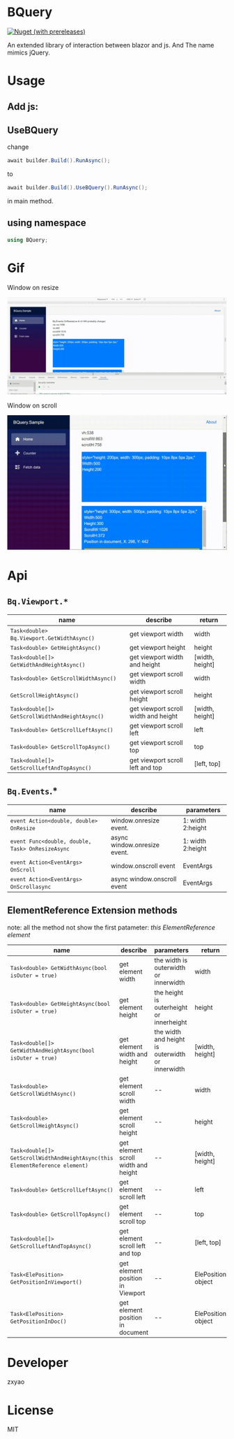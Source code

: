 #  BQuery

[![Nuget (with prereleases)](https://img.shields.io/nuget/vpre/BQuery)](https://www.nuget.org/packages/BQuery/)

An extended library of interaction between blazor and js. And The name mimics jQuery.

# Usage

## Add js:

<script src="_content/BQuery/bQuery.js"></script>

## UseBQuery

change 

```c#
await builder.Build().RunAsync();
```

to

```c#
await builder.Build().UseBQuery().RunAsync();
```

in main method.

## using namespace

```c#
using BQuery;
```

# Gif

Window on resize

![onrezise](./files/onresize.gif)

Window on scroll

![onscroll](./files/scroll.gif)

# Api

## `Bq.Viewport.*`

| name                                            | describe                             | return          |
| ----------------------------------------------- | ------------------------------------ | --------------- |
| `Task<double> Bq.Viewport.GetWidthAsync()`      | get viewport width                   | width           |
| `Task<double> GetHeightAsync()`                 | get viewport height                  | height          |
| `Task<double[]> GetWidthAndHeightAsync()`       | get viewport width and height        | [width, height] |
| `Task<double> GetScrollWidthAsync()`            | get viewport scroll width            | width           |
| `GetScrollHeightAsync()`                        | get viewport scroll height           | height          |
| `Task<double[]> GetScrollWidthAndHeightAsync()` | get viewport scroll width and height | [width, height] |
| `Task<double> GetScrollLeftAsync()`             | get viewport scroll left             | left            |
| `Task<double> GetScrollTopAsync()`              | get viewport scroll top              | top             |
| `Task<double[]> GetScrollLeftAndTopAsync()`     | get viewport scroll left and top     | [left, top]     |

## `Bq.Events`.*

| name                                             | describe                     | parameters        |
| ------------------------------------------------ | ---------------------------- | ----------------- |
| `event Action<double, double> OnResize`          | window.onresize event.       | 1: width 2:height |
| `event Func<double, double, Task> OnResizeAsync` | async window.onresize event. | 1: width 2:height |
| `event Action<EventArgs> OnScroll`               | window.onscroll event        | EventArgs         |
| `event Action<EventArgs> OnScrollasync`          | async window.onscroll event  | EventArgs         |

## ElementReference Extension methods

note: all the method not show the first patameter:  *this ElementReference element*

| name                                                         | describe                            | parameters                                       | return             |
| ------------------------------------------------------------ | ----------------------------------- | ------------------------------------------------ | ------------------ |
| `Task<double> GetWidthAsync(bool isOuter = true)`            | get element width                   | the width is outerwidth or innerwidth            | width              |
| `Task<double> GetHeightAsync(bool isOuter = true)`           | get element height                  | the height is outerheight or innerheight         | height             |
| `Task<double[]> GetWidthAndHeightAsync(bool isOuter = true)` | get element width and height        | the width and height is outerwidth or innerwidth | [width, height]    |
| `Task<double> GetScrollWidthAsync()`                         | get element scroll width            | --                                               | width              |
| `Task<double> GetScrollHeightAsync()`                        | get element scroll height           | --                                               | height             |
| `Task<double[]> GetScrollWidthAndHeightAsync(this ElementReference element)` | get element scroll width and height | --                                               | [width, height]    |
| `Task<double> GetScrollLeftAsync()`                          | get element scroll left             | --                                               | left               |
| `Task<double> GetScrollTopAsync()`                           | get element scroll top              | --                                               | top                |
| `Task<double[]> GetScrollLeftAndTopAsync()`                  | get element scroll left and top     | --                                               | [left, top]        |
| `Task<ElePosition> GetPositionInViewport()`                  | get element position in Viewport    | --                                               | ElePosition object |
| `Task<ElePosition> GetPositionInDoc()`                       | get element position in document    | --                                               | ElePosition object |

# Developer

zxyao

# License

MIT
